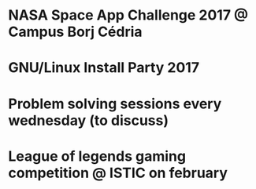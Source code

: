 # NASA Space App Challenge 2017 @ Campus Borj Cédria
# GNU/Linux Install Party 2017
# Problem solving sessions every wednesday (to discuss) 
# League of legends gaming competition @ ISTIC on february  
